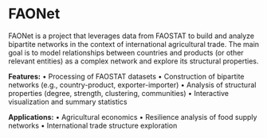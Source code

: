 # FAONet
FAONet is a project that leverages data from FAOSTAT to build and analyze bipartite networks in the context of international agricultural trade. The main goal is to model relationships between countries and products (or other relevant entities) as a complex network and explore its structural properties.

**Features:**
	•	Processing of FAOSTAT datasets
	•	Construction of bipartite networks (e.g., country-product, exporter-importer)
	•	Analysis of structural properties (degree, strength, clustering, communities)
	•	Interactive visualization and summary statistics

**Applications:**
	•	Agricultural economics
	•	Resilience analysis of food supply networks
	•	International trade structure exploration
